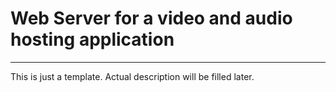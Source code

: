 # Web Server for a video and audio hosting application
---

This is just a template.
Actual description will be filled later.
